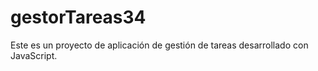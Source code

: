 # gestorTareas34
Este es un proyecto de aplicación de gestión de tareas desarrollado con JavaScript.
